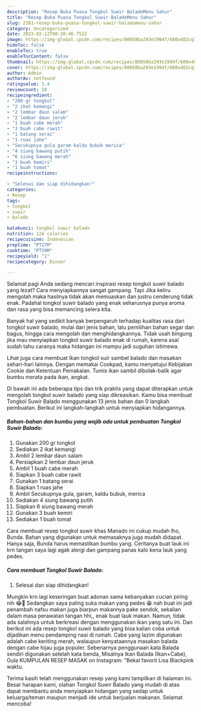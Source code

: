 ```yaml
---
description: "Resep Buka Puasa Tongkol Suwir BaladoMenu Sahur"
title: "Resep Buka Puasa Tongkol Suwir BaladoMenu Sahur"
slug: 2201-resep-buka-puasa-tongkol-suwir-baladomenu-sahur
category: Uncategorized
date: 2023-02-12T00:20:46.751Z
image: https://img-global.cpcdn.com/recipes/80058ba293e1994f/680x482cq70/tongkol-suwir-balado-foto-resep-utama.jpg
hideToc: false
enableToc: true
enableTocContent: false
thumbnail: https://img-global.cpcdn.com/recipes/80058ba293e1994f/680x482cq70/tongkol-suwir-balado-foto-resep-utama.jpg
cover: https://img-global.cpcdn.com/recipes/80058ba293e1994f/680x482cq70/tongkol-suwir-balado-foto-resep-utama.jpg
author: Admin
authorAv: notfound
ratingvalue: 3.4
reviewcount: 18
recipeingredient:
- "200 gr tongkol"
- "2 ikat kemangi"
- "2 lembar daun salam"
- "2 lembar daun jeruk"
- "1 buah cabe merah"
- "3 buah cabe rawit"
- "1 batang serai"
- "1 ruas jahe"
- "Secukupnya gula garam kaldu bubuk merica"
- "4 siung bawang putih"
- "6 siung bawang merah"
- "3 buah kemiri"
- "1 buah tomat"
recipeinstructions:

- "Selesai dan siap dihidangkan!"
categories:
- Resep
tags:
- tongkol
- suwir
- balado

katakunci: tongkol suwir balado 
nutrition: 124 calories
recipecuisine: Indonesian
preptime: "PT27M"
cooktime: "PT39M"
recipeyield: "1"
recipecategory: Dinner

---
```



Selamat pagi Anda sedang mencari inspirasi resep tongkol suwir balado yang lezat? Cara menyiapkannya sangat gampang. Tapi Jika keliru mengolah maka hasilnya tidak akan memuaskan dan justru cenderung tidak enak. Padahal tongkol suwir balado yang enak seharusnya punya aroma dan rasa yang bisa memancing selera kita.


Banyak hal yang sedikit banyak berpengaruh terhadap kualitas rasa dari tongkol suwir balado, mulai dari jenis bahan, lalu pemilihan bahan segar dan bagus, hingga cara mengolah dan menghidangkannya. Tidak usah bingung jika mau menyiapkan tongkol suwir balado enak di rumah, karena asal sudah tahu caranya maka hidangan ini mampu jadi suguhan istimewa.

Lihat juga cara membuat Ikan tongkol suir sambel balado dan masakan sehari-hari lainnya. Dengan memakai Cookpad, kamu menyetujui Kebijakan Cookie dan Ketentuan Pemakaian. Tumis ikan sambil dibolak-balik agar bumbu merata pada ikan, angkat.


Di bawah ini ada beberapa tips dan trik praktis yang dapat diterapkan untuk mengolah tongkol suwir balado yang siap dikreasikan. Kamu bisa membuat Tongkol Suwir Balado menggunakan 13 jenis bahan dan 0 langkah pembuatan. Berikut ini langkah-langkah untuk menyiapkan hidangannya.

<!--inarticleads1-->

##### Bahan-bahan dan bumbu yang wajib ada untuk pembuatan Tongkol Suwir Balado:

1. Gunakan 200 gr tongkol
1. Sediakan 2 ikat kemangi
1. Ambil 2 lembar daun salam
1. Persiapkan 2 lembar daun jeruk
1. Ambil 1 buah cabe merah
1. Siapkan 3 buah cabe rawit
1. Gunakan 1 batang serai
1. Siapkan 1 ruas jahe
1. Ambil Secukupnya gula, garam, kaldu bubuk, merica
1. Sediakan 4 siung bawang putih
1. Siapkan 6 siung bawang merah
1. Gunakan 3 buah kemiri
1. Sediakan 1 buah tomat


Cara membuat resep tongkol suwir khas Manado ini cukup mudah lho, Bunda. Bahan yang digunakan untuk memasaknya juga mudah didapat. Hanya saja, Bunda harus memastikan bumbu yang. Ceritanya buat lauk ini krn tangan saya lagi agak alergi dan gampang panas kalo kena lauk yang pedes. 

<!--inarticleads2-->

##### Cara membuat Tongkol Suwir Balado:


1. Selesai dan siap dihidangkan!

Mungkin krn lagi keseringan buat adonan sama kebanyakan cucian piring nih 😂🤭 Sedangkan saya paling suka makan yang pedes 😁 nah buat ini jadi penambah nafsu makan juga biarpun makannya pake sendok, sekalian dalam masa perawatan tangan hhi,, enak buat lauk makan. Namun, tidak ada salahnya untuk berkreasi dengan menggunakan ikan yang satu ini. Dan berikut ini ada resep tongkol suwir balado yang bisa kalian coba untuk dijadikan menu pendamping nasi di rumah. Cabe yang lazim digunakan adalah cabe keriting merah, walaupun kenyataannya masakan balada dengan cabe hijau juga populer. Sebenarnya penggunaan kata Balada sendiri digunakan setelah kata benda, Misalnya Ikan Balada (Ikan+Cabe), Gula KUMPULAN RESEP MASAK on Instagram: &#34;Bekal favorit Lisa Blackpink waktu. 

Terima kasih telah menggunakan resep yang kami tampilkan di halaman ini. Besar harapan kami, olahan Tongkol Suwir Balado yang mudah di atas dapat membantu anda menyiapkan hidangan yang sedap untuk keluarga/teman maupun menjadi ide untuk berjualan makanan. Selamat mencoba!

